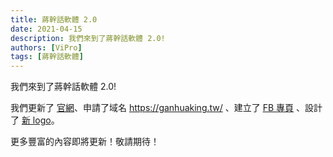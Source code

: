 ```yaml
---
title: 蔣幹話軟體 2.0
date: 2021-04-15
description: 我們來到了蔣幹話軟體 2.0!
authors: [ViPro]
tags: [蔣幹話軟體]
---
```


我們來到了蔣幹話軟體 2.0!

<!--truncate-->

我們更新了 [官網](https://ganhuaking.tw/)、申請了域名 <https://ganhuaking.tw/> 、建立了 [FB 專頁](https://fb.me/GanHuaKingSoftware) 、設計了 [新 logo](https://github.com/ganhuaking/brand/blob/0e73475/2021/GHK_logo_2021.svg)。

更多豐富的內容即將更新！敬請期待！
